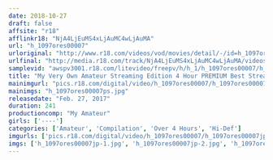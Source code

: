 ```yaml
---
date: 2018-10-27
draft: false
affsite: "r18"
afflinkr18: "NjA4LjEuMS4xLjAuMC4wLjAuMA"
url: "h_1097ores00007"
urloriginal: "http://www.r18.com/videos/vod/movies/detail/-/id=h_1097ores00007"
urlfinal: "http://media.r18.com/track/NjA4LjEuMS4xLjAuMC4wLjAuMA/videos/vod/movies/detail/-/id=h_1097ores00007"
samplevid: "awspv3001.r18.com/litevideo/freepv/h/h_1/h_1097ores00007/h_1097ores00007_dmb_w.mp4"
title: "My Very Own Amateur Streaming Edition 4 Hour PREMIUM Best Streaming Sales Top 10 Edition"
mainimgurl: "pics.r18.com/digital/video/h_1097ores00007/h_1097ores00007ps.jpg"
mainimgs: "h_1097ores00007ps.jpg"
releasedate: "Feb. 27, 2017"
duration: 241
productioncomp: "My Amateur"
girls: ['----']
categories: ['Amateur', 'Compilation', 'Over 4 Hours', 'Hi-Def']
imgurls: ['pics.r18.com/digital/video/h_1097ores00007/h_1097ores00007jp-1.jpg', 'pics.r18.com/digital/video/h_1097ores00007/h_1097ores00007jp-2.jpg', 'pics.r18.com/digital/video/h_1097ores00007/h_1097ores00007jp-3.jpg', 'pics.r18.com/digital/video/h_1097ores00007/h_1097ores00007jp-4.jpg', 'pics.r18.com/digital/video/h_1097ores00007/h_1097ores00007jp-5.jpg', 'pics.r18.com/digital/video/h_1097ores00007/h_1097ores00007jp-6.jpg', 'pics.r18.com/digital/video/h_1097ores00007/h_1097ores00007jp-7.jpg', 'pics.r18.com/digital/video/h_1097ores00007/h_1097ores00007jp-8.jpg', 'pics.r18.com/digital/video/h_1097ores00007/h_1097ores00007jp-9.jpg', 'pics.r18.com/digital/video/h_1097ores00007/h_1097ores00007jp-10.jpg', 'pics.r18.com/digital/video/h_1097ores00007/h_1097ores00007jp-11.jpg', 'pics.r18.com/digital/video/h_1097ores00007/h_1097ores00007jp-12.jpg', 'pics.r18.com/digital/video/h_1097ores00007/h_1097ores00007jp-13.jpg', 'pics.r18.com/digital/video/h_1097ores00007/h_1097ores00007jp-14.jpg', 'pics.r18.com/digital/video/h_1097ores00007/h_1097ores00007jp-15.jpg', 'pics.r18.com/digital/video/h_1097ores00007/h_1097ores00007jp-16.jpg', 'pics.r18.com/digital/video/h_1097ores00007/h_1097ores00007jp-17.jpg', 'pics.r18.com/digital/video/h_1097ores00007/h_1097ores00007jp-18.jpg', 'pics.r18.com/digital/video/h_1097ores00007/h_1097ores00007jp-19.jpg', 'pics.r18.com/digital/video/h_1097ores00007/h_1097ores00007jp-20.jpg']
imgs: ['h_1097ores00007jp-1.jpg', 'h_1097ores00007jp-2.jpg', 'h_1097ores00007jp-3.jpg', 'h_1097ores00007jp-4.jpg', 'h_1097ores00007jp-5.jpg', 'h_1097ores00007jp-6.jpg', 'h_1097ores00007jp-7.jpg', 'h_1097ores00007jp-8.jpg', 'h_1097ores00007jp-9.jpg', 'h_1097ores00007jp-10.jpg', 'h_1097ores00007jp-11.jpg', 'h_1097ores00007jp-12.jpg', 'h_1097ores00007jp-13.jpg', 'h_1097ores00007jp-14.jpg', 'h_1097ores00007jp-15.jpg', 'h_1097ores00007jp-16.jpg', 'h_1097ores00007jp-17.jpg', 'h_1097ores00007jp-18.jpg', 'h_1097ores00007jp-19.jpg', 'h_1097ores00007jp-20.jpg']
---
```

